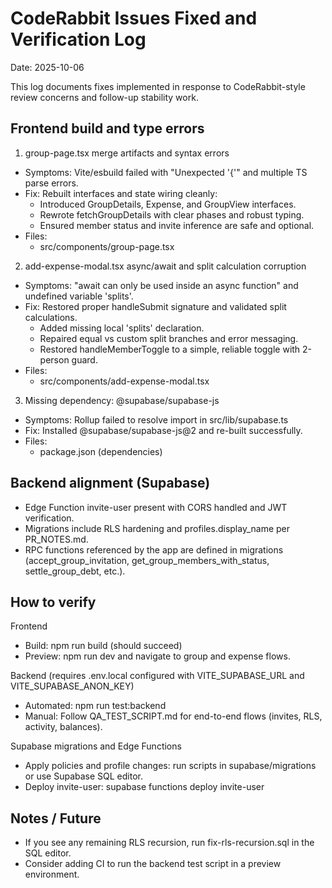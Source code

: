 # CodeRabbit Issues Fixed and Verification Log

Date: 2025-10-06

This log documents fixes implemented in response to CodeRabbit-style review concerns and follow-up stability work.

## Frontend build and type errors

1) group-page.tsx merge artifacts and syntax errors
- Symptoms: Vite/esbuild failed with "Unexpected '{'" and multiple TS parse errors.
- Fix: Rebuilt interfaces and state wiring cleanly:
  - Introduced GroupDetails, Expense, and GroupView interfaces.
  - Rewrote fetchGroupDetails with clear phases and robust typing.
  - Ensured member status and invite inference are safe and optional.
- Files:
  - src/components/group-page.tsx

2) add-expense-modal.tsx async/await and split calculation corruption
- Symptoms: "await can only be used inside an async function" and undefined variable 'splits'.
- Fix: Restored proper handleSubmit signature and validated split calculations.
  - Added missing local 'splits' declaration.
  - Repaired equal vs custom split branches and error messaging.
  - Restored handleMemberToggle to a simple, reliable toggle with 2-person guard.
- Files:
  - src/components/add-expense-modal.tsx

3) Missing dependency: @supabase/supabase-js
- Symptoms: Rollup failed to resolve import in src/lib/supabase.ts
- Fix: Installed @supabase/supabase-js@2 and re-built successfully.
- Files:
  - package.json (dependencies)

## Backend alignment (Supabase)
- Edge Function invite-user present with CORS handled and JWT verification.
- Migrations include RLS hardening and profiles.display_name per PR_NOTES.md.
- RPC functions referenced by the app are defined in migrations (accept_group_invitation, get_group_members_with_status, settle_group_debt, etc.).

## How to verify

Frontend
- Build: npm run build (should succeed)
- Preview: npm run dev and navigate to group and expense flows.

Backend (requires .env.local configured with VITE_SUPABASE_URL and VITE_SUPABASE_ANON_KEY)
- Automated: npm run test:backend
- Manual: Follow QA_TEST_SCRIPT.md for end-to-end flows (invites, RLS, activity, balances).

Supabase migrations and Edge Functions
- Apply policies and profile changes: run scripts in supabase/migrations or use Supabase SQL editor.
- Deploy invite-user: supabase functions deploy invite-user

## Notes / Future
- If you see any remaining RLS recursion, run fix-rls-recursion.sql in the SQL editor.
- Consider adding CI to run the backend test script in a preview environment.
